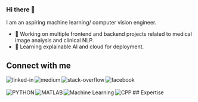 ### Hi there 👋

I am an aspiring machine learning/ computer vision engineer.

- 🔭 Working on multiple frontend and backend projects related to medical image analysis and clinical NLP.
- 🌱 Learning explainable AI and cloud for deployment.
<!-- <br> -->
## Connect with me
[<img align="left" alt="linked-in" src="https://img.shields.io/badge/linkedin-%230077B5.svg?&style=for-the-badge&logo=linkedin&logoColor=white" />](https://www.linkedin.com/in/jaisilrosedennison/)
[<img align="left" alt="medium" src="https://img.shields.io/badge/medium-%2312100E.svg?&style=for-the-badge&logo=medium&logoColor=white" />](https://medium.com/@djaisilrose)
[<img align="left" alt="stack-overflow" src="https://img.shields.io/badge/stack%20overflow-FE7A16?logo=stack-overflow&logoColor=white&style=for-the-badge" />](https://stackoverflow.com/users/16799939/jaisil-rose-dennison)
[<img align="left" alt="facebook" src="https://img.shields.io/badge/facebook-%231877F2.svg?&style=for-the-badge&logo=website&logoColor=white" />](https://dennisonjaisil.wixsite.com/profile)

<br>
<br>
## Expertise

<img align="left" alt="PYTHON" src="https://img.shields.io/badge/python%20-%2320232a.svg?&style=for-the-badge&logo=python&logoColor=%2361DAFB" />
<img align="left" alt="MATLAB" src="https://img.shields.io/badge/python%20-%2320232a.svg?&style=for-the-badge&logo=python&logoColor=%2361DAFB" />
<img align="left" alt="Machine Learning" src="https://img.shields.io/badge/matlab%20-%2320232a.svg?&style=for-the-badge&logo=matlab&logoColor=%2361DAFB" />
<img align="left" alt="CPP" src="https://img.shields.io/badge/cpp%20-%2320232a.svg?&style=for-the-badge&logo=cpp&logoColor=%2361DAFB" />

<br>
<br>
